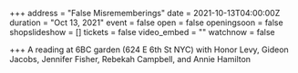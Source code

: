 +++
address = "False Misrememberings"
date = 2021-10-13T04:00:00Z
duration = "Oct 13, 2021"
event = false
open = false
openingsoon = false
shopslideshow = []
tickets = false
video_embed = ""
watchnow = false

+++
A reading at 6BC garden (624 E 6th St NYC) with Honor Levy, Gideon Jacobs, Jennifer Fisher, Rebekah Campbell, and Annie Hamilton